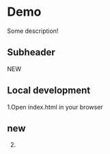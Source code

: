 # Demo

Some description!


## Subheader

NEW


## Local development

1.Open index.html in your browser


## new

2.